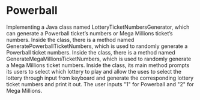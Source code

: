 # Powerball

Implementing a Java class named LotteryTicketNumbersGenerator, which can generate a Powerball ticket’s numbers or Mega Millions ticket’s numbers. 
Inside the class, there is a method named GeneratePowerballTicketNumbers, which is used to randomly generate a Powerball ticket numbers.
Inside the class, there is a method named GenerateMegaMillionsTicketNumbers, which is used to randomly generate a Mega Millions ticket numbers.
Inside the class, its main method prompts its users to select which lottery to play and allow the uses to select the lottery through input from 
keyboard and generate the corresponding lottery ticket numbers and print it out. The user inputs "1" for Powerball and "2" for Mega Millions.
